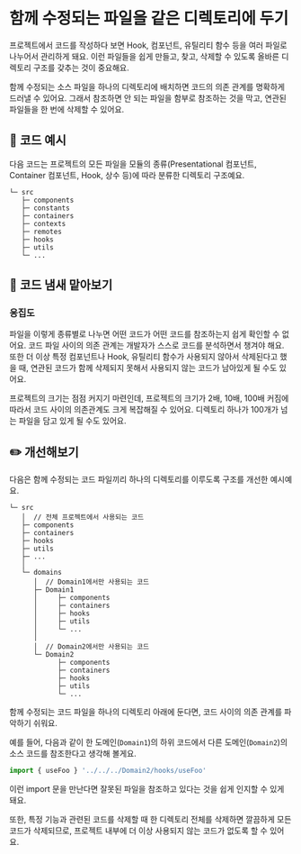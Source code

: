 # 함께 수정되는 파일을 같은 디렉토리에 두기

<div style="margin-top: 16px">
<Badge type="info" text="응집도" />
</div>

프로젝트에서 코드를 작성하다 보면 Hook, 컴포넌트, 유틸리티 함수 등을 여러 파일로 나누어서 관리하게 돼요. 이런 파일들을 쉽게 만들고, 찾고, 삭제할 수 있도록 올바른 디렉토리 구조를 갖추는 것이 중요해요.

함께 수정되는 소스 파일을 하나의 디렉토리에 배치하면 코드의 의존 관계를 명확하게 드러낼 수 있어요. 그래서 참조하면 안 되는 파일을 함부로 참조하는 것을 막고, 연관된 파일들을 한 번에 삭제할 수 있어요.

## 📝 코드 예시

다음 코드는 프로젝트의 모든 파일을 모듈의 종류(Presentational 컴포넌트, Container 컴포넌트, Hook, 상수 등)에 따라 분류한 디렉토리 구조예요.

```text
└─ src
   ├─ components
   ├─ constants
   ├─ containers
   ├─ contexts
   ├─ remotes
   ├─ hooks
   ├─ utils
   └─ ...
```

## 👃 코드 냄새 맡아보기

### 응집도

파일을 이렇게 종류별로 나누면 어떤 코드가 어떤 코드를 참조하는지 쉽게 확인할 수 없어요. 코드 파일 사이의 의존 관계는 개발자가 스스로 코드를 분석하면서 챙겨야 해요.
또한 더 이상 특정 컴포넌트나 Hook, 유틸리티 함수가 사용되지 않아서 삭제된다고 했을 때, 연관된 코드가 함께 삭제되지 못해서 사용되지 않는 코드가 남아있게 될 수도 있어요.

프로젝트의 크기는 점점 커지기 마련인데, 프로젝트의 크기가 2배, 10배, 100배 커짐에 따라서 코드 사이의 의존관계도 크게 복잡해질 수 있어요. 디렉토리 하나가 100개가 넘는 파일을 담고 있게 될 수도 있어요.

## ✏️ 개선해보기

다음은 함께 수정되는 코드 파일끼리 하나의 디렉토리를 이루도록 구조를 개선한 예시예요.

```text
└─ src
   │  // 전체 프로젝트에서 사용되는 코드
   ├─ components
   ├─ containers
   ├─ hooks
   ├─ utils
   ├─ ...
   │
   └─ domains
      │  // Domain1에서만 사용되는 코드
      ├─ Domain1
      │     ├─ components
      │     ├─ containers
      │     ├─ hooks
      │     ├─ utils
      │     └─ ...
      │
      │  // Domain2에서만 사용되는 코드
      └─ Domain2
            ├─ components
            ├─ containers
            ├─ hooks
            ├─ utils
            └─ ...
```

함께 수정되는 코드 파일을 하나의 디렉토리 아래에 둔다면, 코드 사이의 의존 관계를 파악하기 쉬워요.

예를 들어, 다음과 같이 한 도메인(`Domain1`)의 하위 코드에서 다른 도메인(`Domain2`)의 소스 코드를 참조한다고 생각해 볼게요.

```typescript
import { useFoo } '../../../Domain2/hooks/useFoo'
```

이런 import 문을 만난다면 잘못된 파일을 참조하고 있다는 것을 쉽게 인지할 수 있게 돼요.

또한, 특정 기능과 관련된 코드를 삭제할 때 한 디렉토리 전체를 삭제하면 깔끔하게 모든 코드가 삭제되므로, 프로젝트 내부에 더 이상 사용되지 않는 코드가 없도록 할 수 있어요.
